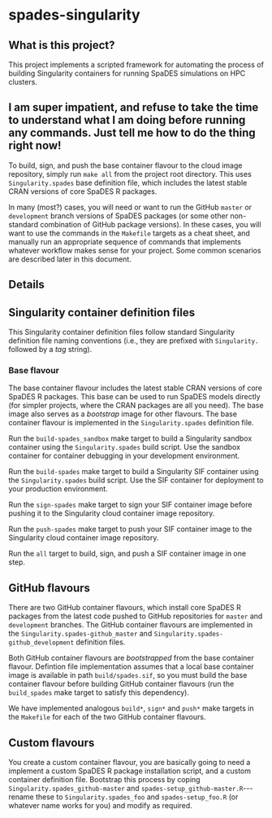 # spades-singularity

## What is this project?

This project implements a scripted framework for automating the process of building Singularity containers for running SpaDES simulations on HPC clusters.

## I am super impatient, and refuse to take the time to understand what I am doing before running any commands. Just tell me how to do the thing right now!

To build, sign, and push the base container flavour to the cloud image repository, simply run `make all` from the project root directory. This uses `Singularity.spades` base definition file, which includes the latest stable CRAN versions of core SpaDES R packages.

In many (most?) cases, you will need or want to run the GitHub `master` or `development` branch versions of SpaDES packages (or some other non-standard combination of GitHub package versions). In these cases, you will want to use the commands in the `Makefile` targets as a cheat sheet, and manually run an appropriate sequence of commands that implements whatever workflow makes sense for your project. Some common scenarios are described later in this document.

## Details

## Singularity container definition files

This Singularity container definition files follow standard Singularity definition file naming conventions (i.e., they are prefixed with `Singularity.` followed by a _tag_ string). 

### Base flavour

The base container flavour includes the latest stable CRAN versions of core SpaDES R packages. This base can be used to run SpaDES models directly (for simpler projects, where the CRAN packages are all you need). The base image also serves as a _bootstrap_ image for other flavours. The base container flavour is implemented in the `Singularity.spades` definition file.

Run the `build-spades_sandbox` make target to build a Singularity sandbox container using the `Singularity.spades` build script. Use the sandbox container for container debugging in your development environment.

Run the `build-spades` make target to build a Singularity SIF container using the `Singularity.spades` build script. Use the SIF container for deployment to your production environment.

Run the `sign-spades` make target to sign your SIF container image before pushing it to the Singularity cloud container image repository.

Run the `push-spades` make target to push your SIF container image to the Singularity cloud container image repository. 

Run the `all` target to build, sign, and push a SIF container image in one step.

## GitHub flavours

There are two GitHub container flavours, which install core SpaDES R packages from the latest code pushed to GitHub repositories for `master` and `development` branches. The GitHub container flavours are implemented in the `Singularity.spades-github_master` and `Singularity.spades-github_development` definition files. 

Both GitHub container flavours are _bootstrapped_ from the base container flavour. Defintion file implementation assumes that a local base container image is available in path `build/spades.sif`, so you must build the base container flavour before building GitHub container flavours (run the `build_spades` make target to satisfy this dependency). 

We have implemented analogous `build*`, `sign*` and `push*` make targets in the `Makefile` for each of the two GitHub container flavours. 


## Custom flavours

You create a custom container flavour, you are basically going to need a implement a custom SpaDES R package installation script, and a custom container definition file. Bootstrap this process by coping `Singularity.spades_github-master` and `spades-setup_github-master.R`---rename these to `Singularity.spades_foo` and `spades-setup_foo.R` (or whatever name works for you) and modify as required. 
